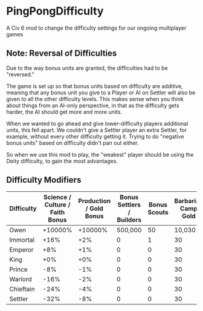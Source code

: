 # PingPongDifficulty
A Civ 6 mod to change the difficulty settings for our ongoing multiplayer games

## Note: Reversal of Difficulties
Due to the way bonus units are granted, the difficulties had to be "reversed."

The game is set up so that bonus units based on difficulty are additive, meaning that any bonus unit you give to a Player or AI on Settler will also be given to all the other difficulty levels. This makes sense when you think about things from an AI-only perspective, in that as the difficulty gets harder, the AI should get more and more units.

When we wanted to go ahead and give lower-difficulty players additional units, this fell apart. We couldn't give a Settler player an extra Settler, for example, without every other difficulty getting it. Trying to do "negative bonus units" based on difficulty didn't pan out either.

So when we use this mod to play, the "weakest" player should be using the Deity difficulty, to gain the most advantages.

## Difficulty Modifiers
| Difficulty  | Science / Culture / Faith Bonus | Production / Gold Bonus | Bonus Settlers / Builders | Bonus Scouts | Barbarian Camp Gold |
| ------------- | ------------- | ------------- | ------------- | ------------- | ------------- |
| Owen  | +10000%  | +10000%  | 500,000 | 50  | 10,030 |
| Immortal  | +16%  | +2%  | 0  | 1  | 30 |
| Emperor  | +8%  | +1%  | 0  | 0  | 30 |
| King  | +0%  | +0%  | 0  | 0  | 30 |
| Prince  | -8%  | -1%  | 0  | 0  | 30 |
| Warlord  | -16%  | -2%  | 0  | 0  | 30 |
| Chieftain  | -24%  | -4%  | 0  | 0  | 30 |
| Settler  | -32%  | -8%  | 0  | 0  | 30 |
